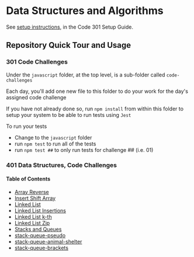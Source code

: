 # Data Structures and Algorithms

See [setup instructions](https://codefellows.github.io/setup-guide/code-301/3-code-challenges), in the Code 301 Setup Guide.

## Repository Quick Tour and Usage

### 301 Code Challenges

Under the `javascript` folder, at the top level, is a sub-folder called `code-challenges`

Each day, you'll add one new file to this folder to do your work for the day's assigned code challenge

If you have not already done so, run `npm install` from within this folder to setup your system to be able to run tests using `Jest`

To run your tests

- Change to the `javascript` folder
- run `npm test` to run all of the tests
- run `npm test ##` to only run tests for challenge ## (i.e. 01)

### 401 Data Structures, Code Challenges

#### Table of Contents

- [Array Reverse](/javascript/arrayReverse/README.md)
- [Insert Shift Array](/javascript/insertShiftArray/README.md)
- [Linked List](/javascript/linked-list/README.md)
- [Linked List Insertions](/javascript/linkedList_Insertions/README.md)
- [Linked List k-th](/javascript//linked-list-kth/README.md)
- [Linked List Zip](/javascript/linkedList_Zip/README.md)
- [Stacks and Queues](/javascript/stack-and-queue/README.md)
- [stack-queue-pseudo](/javascript/stack-queue-pseudo/README.md)
- [stack-queue-animal-shelter](/javascript/stack-queue-animal-shelter/README.md)
- [stack-queue-brackets](/javascript/stack-queue-brackets/README.md)
